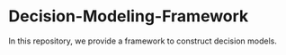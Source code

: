 # Decision-Modeling-Framework
In this repository, we provide a framework to construct decision models. 
